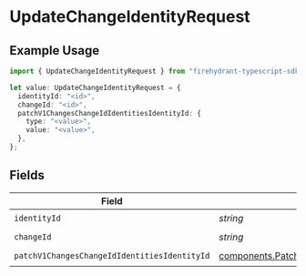 # UpdateChangeIdentityRequest

## Example Usage

```typescript
import { UpdateChangeIdentityRequest } from "firehydrant-typescript-sdk/models/operations";

let value: UpdateChangeIdentityRequest = {
  identityId: "<id>",
  changeId: "<id>",
  patchV1ChangesChangeIdIdentitiesIdentityId: {
    type: "<value>",
    value: "<value>",
  },
};
```

## Fields

| Field                                                                                                                          | Type                                                                                                                           | Required                                                                                                                       | Description                                                                                                                    |
| ------------------------------------------------------------------------------------------------------------------------------ | ------------------------------------------------------------------------------------------------------------------------------ | ------------------------------------------------------------------------------------------------------------------------------ | ------------------------------------------------------------------------------------------------------------------------------ |
| `identityId`                                                                                                                   | *string*                                                                                                                       | :heavy_check_mark:                                                                                                             | N/A                                                                                                                            |
| `changeId`                                                                                                                     | *string*                                                                                                                       | :heavy_check_mark:                                                                                                             | N/A                                                                                                                            |
| `patchV1ChangesChangeIdIdentitiesIdentityId`                                                                                   | [components.PatchV1ChangesChangeIdIdentitiesIdentityId](../../models/components/patchv1changeschangeididentitiesidentityid.md) | :heavy_check_mark:                                                                                                             | N/A                                                                                                                            |